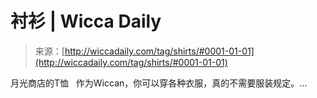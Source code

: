 <!--yml

category: 未分类

date: 2024-06-12 18:25:08

-->

# 衬衫 | Wicca Daily

> 来源：[http://wiccadaily.com/tag/shirts/#0001-01-01](http://wiccadaily.com/tag/shirts/#0001-01-01)

月光商店的T恤   作为Wiccan，你可以穿各种衣服，真的不需要服装规定。…
